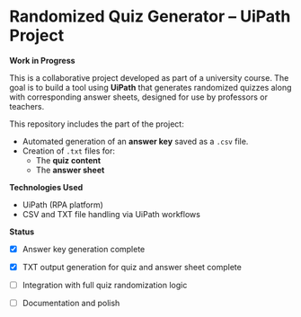 # Randomized Quiz Generator – UiPath Project

**Work in Progress**

This is a collaborative project developed as part of a university course. The goal is to build a tool using **UiPath** that generates randomized quizzes along with corresponding answer sheets, designed for use by professors or teachers.

This repository includes the part of the project:
- Automated generation of an **answer key** saved as a `.csv` file.
- Creation of `.txt` files for:
  - The **quiz content**
  - The **answer sheet**

**Technologies Used**

- UiPath (RPA platform)
- CSV and TXT file handling via UiPath workflows

**Status**

- [x] Answer key generation complete
- [x] TXT output generation for quiz and answer sheet complete
- [ ] Integration with full quiz randomization logic
- [ ] Documentation and polish

